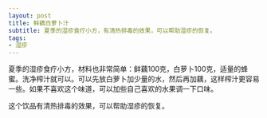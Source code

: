 ```yaml
---
layout: post
title: 鲜藕白萝卜汁 
subtitle: 夏季的湿疹食疗小方，有清热排毒的效果，可以帮助湿疹的恢复。
tags:
- 湿疹
---
```


夏季的湿疹食疗小方，材料也非常简单：鲜藕100克，白萝卜100克，适量的蜂蜜。洗净榨汁就可以。可以先放白萝卜加少量的水，然后再加藕，这样榨汁更容易一些。如果不喜欢这个味道，可以加些自己喜欢的水果调一下口味。

这个饮品有清热排毒的效果，可以帮助湿疹的恢复。

